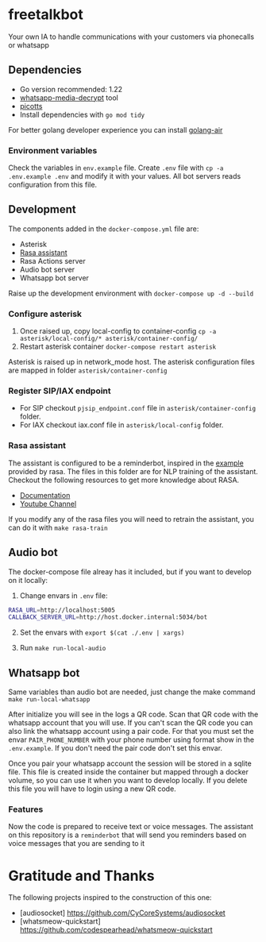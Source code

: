 # freetalkbot
Your own IA to handle communications with your customers via phonecalls or whatsapp

## Dependencies

* Go version recommended: 1.22
* [whatsapp-media-decrypt](https://github.com/ddz/whatsapp-media-decrypt/tree/master) tool
* [picotts](https://github.com/ihuguet/picotts)
* Install dependencies with `go mod tidy`

For better golang developer experience you can install [golang-air](https://github.com/cosmtrek/air)

### Environment variables

Check the variables in `env.example` file. Create `.env` file with `cp -a .env.example .env` and modify it with your values. 
All bot servers reads configuration from this file. 

## Development

The components added in the `docker-compose.yml` file are:

* Asterisk
* [Rasa assistant](https://rasa.com/)
* Rasa Actions server
* Audio bot server
* Whatsapp bot server

Raise up the development environment with `docker-compose up -d --build`

### Configure asterisk

1. Once raised up, copy local-config to container-config `cp -a asterisk/local-config/* asterisk/container-config/`
2. Restart asterisk container `docker-compose restart asterisk`

Asterisk is raised up in network_mode host. The asterisk configuration files are mapped in folder `asterisk/container-config`

### Register SIP/IAX endpoint

* For SIP checkout `pjsip_endpoint.conf` file in `asterisk/container-config` folder.
* For IAX checkout iax.conf file in `asterisk/local-config` folder.

### Rasa assistant

The assistant is configured to be a reminderbot, inspired in the [example](https://github.com/RasaHQ/rasa/tree/main/examples/reminderbot) provided by rasa. The files in this folder are for NLP training of the assistant.
Checkout the following resources to get more knowledge about RASA.

* [Documentation](https://rasa.com/docs/rasa/training-data-format)
* [Youtube Channel](https://www.youtube.com/@RasaHQ)

If you modify any of the rasa files you will need to retrain the assistant, you can do it with `make rasa-train`

## Audio bot

The docker-compose file alreay has it included, but if you want to develop on it locally:

1. Change envars in `.env` file:

```sh
RASA_URL=http://localhost:5005
CALLBACK_SERVER_URL=http://host.docker.internal:5034/bot
```

2. Set the envars with `export $(cat ./.env | xargs)`

3. Run `make run-local-audio`


## Whatsapp bot

Same variables than audio bot are needed, just change the make command `make run-local-whatsapp`

After initialize you will see in the logs a QR code. Scan that QR code with the whatsapp account that you will use.
If you can't scan the QR code you can also link the whatsapp account using a pair code. For that you must set the envar `PAIR_PHONE_NUMBER` with 
your phone number using format show in the `.env.example`. If you don't need the pair code don't set this envar.

Once you pair your whatsapp account the session will be stored in a sqlite file. This file is created inside the container but mapped through a docker volume, so you can use it when you want to develop locally. If you delete this file you will have to login using a new QR code.

### Features

Now the code is prepared to receive text or voice messages.
The assistant on this repository is a `reminderbot` that will send you reminders based on voice messages that you are sending to it 

# Gratitude and Thanks

The following projects inspired to the construction of this one:

* [audiosocket] https://github.com/CyCoreSystems/audiosocket
* [whatsmeow-quickstart] https://github.com/codespearhead/whatsmeow-quickstart